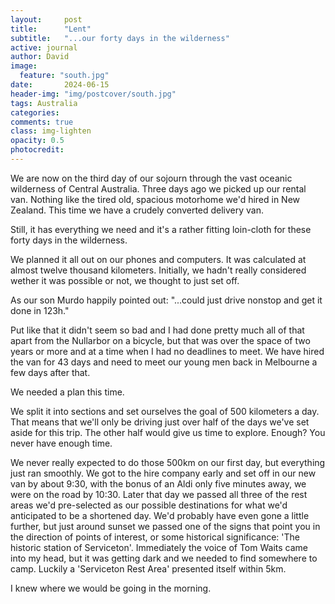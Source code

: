 ```yaml
---
layout:     post
title:      "Lent"
subtitle:   "...our forty days in the wilderness"
active: journal
author: David
image:
  feature: "south.jpg"
date:       2024-06-15
header-img: "img/postcover/south.jpg"
tags: Australia
categories: 
comments: true
class: img-lighten 
opacity: 0.5
photocredit:
---
```


We are now on the third day of our sojourn through the vast oceanic wilderness of Central Australia. Three days ago we picked up our rental van. Nothing like the tired old, spacious motorhome we'd hired in New Zealand. This time we have a crudely converted delivery van. 

Still, it has everything we need and it's a rather fitting loin-cloth for these forty days in the wilderness.

We planned it all out on our phones and computers. It was calculated at almost twelve thousand kilometers. Initially, we hadn't really considered wether it was possible or not, we thought to just set off. 

As our son Murdo happily pointed out: "...could just drive nonstop and get it done in 123h."

Put like that it didn't seem so bad and I had done pretty much all of that apart from the Nullarbor on a bicycle, but that was over the space of two years or more and at a time when I had no deadlines to meet. We have hired the van for 43 days and need to meet our young men back in Melbourne a few days after that. 

We needed a plan this time.

We split it into sections and set ourselves the goal of 500 kilometers a day. That means that we'll only be driving just over half of the days we've set aside for this trip. The other half would give us time to explore. Enough? You never have enough time.

We never really expected to do those 500km on our first day, but everything just ran smoothly. We got to the hire company early and set off in our new van by about 9:30, with the bonus of an Aldi only five minutes away, we were on the road by 10:30. Later that day we passed all three of the rest areas we'd pre-selected as our possible destinations for what we'd anticipated to be a shortened day. We'd probably have even gone a little further, but just around sunset we passed one of the signs that point you in the direction of points of interest, or some historical significance: 'The historic station of Serviceton'. Immediately the voice of Tom Waits came into my head, but it was getting dark and we needed to find somewhere to camp. Luckily a 'Serviceton Rest Area' presented itself within 5km. 

I knew where we would be going in the morning.











